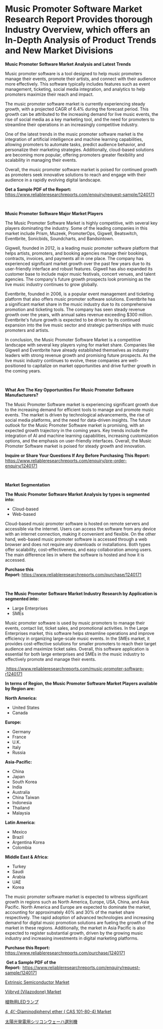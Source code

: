 <p><h1>Music Promoter Software Market Research Report Provides thorough Industry Overview, which offers an In-Depth Analysis of Product Trends and New Market Divisions</h1></p><p><strong>Music Promoter Software Market Analysis and Latest Trends</strong></p>
<p><p>Music promoter software is a tool designed to help music promoters manage their events, promote their artists, and connect with their audience more effectively. This software typically includes features such as event management, ticketing, social media integration, and analytics to help promoters maximize their reach and impact.</p><p>The music promoter software market is currently experiencing steady growth, with a projected CAGR of 6.4% during the forecast period. This growth can be attributed to the increasing demand for live music events, the rise of social media as a key marketing tool, and the need for promoters to streamline their operations in an increasingly competitive industry.</p><p>One of the latest trends in the music promoter software market is the integration of artificial intelligence and machine learning capabilities, allowing promoters to automate tasks, predict audience behavior, and personalize their marketing strategies. Additionally, cloud-based solutions are becoming more popular, offering promoters greater flexibility and scalability in managing their events.</p><p>Overall, the music promoter software market is poised for continued growth as promoters seek innovative solutions to reach and engage with their audience in a rapidly evolving digital landscape.</p></p>
<p><strong>Get a Sample PDF of the Report:&nbsp;</strong> <a href="https://www.reliableresearchreports.com/enquiry/request-sample/1240171">https://www.reliableresearchreports.com/enquiry/request-sample/1240171</a></p>
<p>&nbsp;</p>
<p><strong>Music Promoter Software Major Market Players</strong></p>
<p><p>The Music Promoter Software Market is highly competitive, with several key players dominating the industry. Some of the leading companies in this market include Prism, Muzeek, PromoterOps, Gigwell, Beatswitch, Eventbrite, Sonicbids, Soundcharts, and Bandsintown.</p><p>Gigwell, founded in 2012, is a leading music promoter software platform that helps artists, promoters, and booking agencies manage their bookings, contracts, invoices, and payments all in one place. The company has experienced significant market growth over the past few years due to its user-friendly interface and robust features. Gigwell has also expanded its customer base to include major music festivals, concert venues, and talent agencies. The company's future growth prospects look promising as the live music industry continues to grow globally.</p><p>Eventbrite, founded in 2006, is a popular event management and ticketing platform that also offers music promoter software solutions. Eventbrite has a significant market share in the music industry due to its comprehensive promotion and ticketing tools. The company has seen steady revenue growth over the years, with annual sales revenue exceeding $300 million. Eventbrite's future growth is expected to be driven by its continued expansion into the live music sector and strategic partnerships with music promoters and artists.</p><p>In conclusion, the Music Promoter Software Market is a competitive landscape with several key players vying for market share. Companies like Gigwell and Eventbrite have already established themselves as industry leaders with strong revenue growth and promising future prospects. As the live music industry continues to evolve, these companies are well-positioned to capitalize on market opportunities and drive further growth in the coming years.</p></p>
<p>&nbsp;</p>
<p><strong>What Are The Key Opportunities For Music Promoter Software Manufacturers?</strong></p>
<p><p>The Music Promoter Software market is experiencing significant growth due to the increasing demand for efficient tools to manage and promote music events. The market is driven by technological advancements, the rise of social media platforms, and the need for data-driven insights. The future outlook for the Music Promoter Software market is promising, with an expected growth trajectory in the coming years. Key trends include the integration of AI and machine learning capabilities, increasing customization options, and the emphasis on user-friendly interfaces. Overall, the Music Promoter Software market is poised for steady growth and innovation.</p></p>
<p><strong>Inquire or Share Your Questions If Any Before Purchasing This Report:</strong> <a href="https://www.reliableresearchreports.com/enquiry/pre-order-enquiry/1240171">https://www.reliableresearchreports.com/enquiry/pre-order-enquiry/1240171</a></p>
<p>&nbsp;</p>
<p><strong>Market Segmentation</strong></p>
<p><strong>The Music Promoter Software Market Analysis by types is segmented into:</strong></p>
<p><ul><li>Cloud-based</li><li>Web-based</li></ul></p>
<p><p>Cloud-based music promoter software is hosted on remote servers and accessible via the internet. Users can access the software from any device with an internet connection, making it convenient and flexible. On the other hand, web-based music promoter software is accessed through a web browser and does not require any downloads or installations. Both types offer scalability, cost-effectiveness, and easy collaboration among users. The main difference lies in where the software is hosted and how it is accessed.</p></p>
<p><strong>Purchase this Report:&nbsp;</strong><a href="https://www.reliableresearchreports.com/purchase/1240171">https://www.reliableresearchreports.com/purchase/1240171</a></p>
<p>&nbsp;</p>
<p><strong>The Music Promoter Software Market Industry Research by Application is segmented into:</strong></p>
<p><ul><li>Large Enterprises</li><li>SMEs</li></ul></p>
<p><p>Music promoter software is used by music promoters to manage their events, contact list, ticket sales, and promotional activities. In the Large Enterprises market, this software helps streamline operations and improve efficiency in organizing large-scale music events. In the SMEs market, it provides cost-effective solutions for smaller promoters to reach their target audience and maximize ticket sales. Overall, this software application is essential for both large enterprises and SMEs in the music industry to effectively promote and manage their events.</p></p>
<p><a href="https://www.reliableresearchreports.com/music-promoter-software-r1240171">&nbsp;https://www.reliableresearchreports.com/music-promoter-software-r1240171</a></p>
<p><strong>In terms of Region, the Music Promoter Software Market Players available by Region are:</strong></p>
<p>
    <p> <strong> North America: </strong>
        <ul>
            <li>United States</li>
            <li>Canada</li>
        </ul>
        </p> 
    <p> <strong> Europe: </strong>
        <ul>
            <li>Germany</li>
            <li>France</li>
            <li>U.K.</li>
            <li>Italy</li>
            <li>Russia</li>
        </ul>
        </p> 
    <p> <strong> Asia-Pacific: </strong>
        <ul>
            <li>China</li>
            <li>Japan</li>
            <li>South Korea</li>
            <li>India</li>
            <li>Australia</li>
            <li>China Taiwan</li>
            <li>Indonesia</li>
            <li>Thailand</li>
            <li>Malaysia</li>
        </ul>
        </p> 
    <p> <strong> Latin America: </strong>
        <ul>
            <li>Mexico</li>
            <li>Brazil</li>
            <li>Argentina Korea</li>
            <li>Colombia</li>
        </ul>
        </p> 
    <p> <strong> Middle East & Africa: </strong>
        <ul>
            <li>Turkey</li>
            <li>Saudi</li>
            <li>Arabia</li>
            <li>UAE</li>
            <li>Korea</li>
        </ul>
    </p>
    </p>
<p><p>The music promoter software market is expected to witness significant growth in regions such as North America, Europe, USA, China, and Asia Pacific. North America and Europe are expected to dominate the market, accounting for approximately 40% and 30% of the market share respectively. The rapid adoption of advanced technologies and increasing demand for digital music promotion solutions are fueling the growth of the market in these regions. Additionally, the market in Asia Pacific is also expected to register substantial growth, driven by the growing music industry and increasing investments in digital marketing platforms.</p></p>
<p><strong>Purchase this Report: </strong><a href="https://www.reliableresearchreports.com/purchase/1240171">https://www.reliableresearchreports.com/purchase/1240171</a></p>
<p>&nbsp;<strong>Get a Sample PDF of the Report:&nbsp;&nbsp;</strong><a href="https://www.reliableresearchreports.com/enquiry/request-sample/1240171">https://www.reliableresearchreports.com/enquiry/request-sample/1240171</a></p>
<p><strong></strong></p>
<p><p><a href="https://github.com/nafisalvee228/Market-Research-Report-List-1/blob/main/extrinsic-semiconductor-market.md">Extrinsic Semiconductor Market</a></p><p><a href="https://www.linkedin.com/pulse/viibryd-vilazodone-market-emerging-trends-future-prospects-period-ok1xf?trackingId=WtxAoCwHxkPbPfXwJZrmNA%3D%3D">Viibryd (Vilazodone) Market</a></p><p><a href="https://github.com/vlcostes/Market-Research-Report-List-2/blob/main/2641960181043.md">植物用LEDランプ</a></p><p><a href="https://www.linkedin.com/pulse/4-4-diaminodiphenyl-ether-cas-101-80-4-market-size-growing-cagr-skodf?trackingId=xqBlFN8mooXTTP7gBRcCLg%3D%3D">4, 4\'-Diaminodiphenyl ether ( CAS 101-80-4) Market</a></p><p><a href="https://github.com/gfggqjbfys368009/Market-Research-Report-List-3/blob/main/4094787181042.md">太陽光発電用シリコンウェーハ選別機</a></p></p>